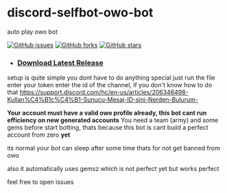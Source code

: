 # discord-selfbot-owo-bot
auto play owo bot

[![GitHub issues](https://img.shields.io/github/issues/sudo-do/discord-selfbot-owo-bot?label=Open%20%C4%B0ssues)](https://github.com/sudo-do/discord-selfbot-owo-bot/issues)
[![GitHub forks](https://img.shields.io/github/forks/sudo-do/discord-selfbot-owo-bot)](https://github.com/sudo-do/discord-selfbot-owo-bot/network)
[![GitHub stars](https://img.shields.io/github/stars/sudo-do/discord-selfbot-owo-bot)](https://github.com/sudo-do/discord-selfbot-owo-bot/stargazers)
* ### [Download Latest Release](https://github.com/sudo-do/discord-selfbot-owo-bot/releases/latest)


setup is quite simple you dont have to do anything special just run the file
enter your token
enter the id of the channel, if you don't know how to do that https://support.discord.com/hc/en-us/articles/206346498-Kullan%C4%B1c%C4%B1-Sunucu-Mesaj-ID-sini-Nerden-Bulurum-


**Your account must have a valid owo profile already, this bot cant run efficiency on new generated accounts**
 You need a team (army) and some gems before start botting, thats because this bot is cant build a perfect account from zero **yet**

its normal your *bot* can sleep after some time thats for not get banned from owo

also it automatically uses gemsz which is not perfect yet but works perfect

feel free to open issues
